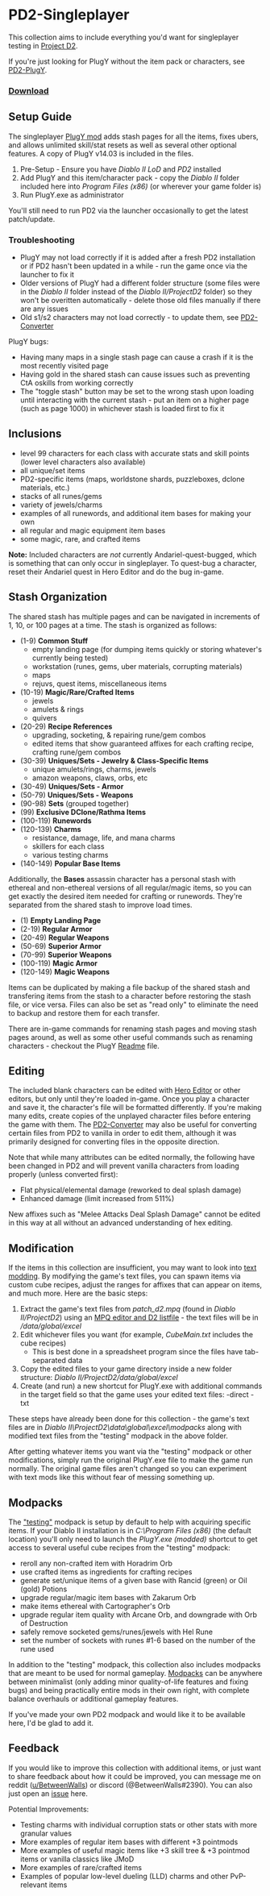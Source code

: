 # PD2-Singleplayer
This collection aims to include everything you'd want for singleplayer testing in [Project D2](https://www.projectdiablo2.com/).

If you're just looking for PlugY without the item pack or characters, see [PD2-PlugY](https://github.com/BetweenWalls/PD2-PlugY#pd2-plugy).

### [Download](https://github.com/BetweenWalls/PD2-Singleplayer/archive/main.zip)

## Setup Guide
The singleplayer [PlugY mod](http://plugy.free.fr/) adds stash pages for all the items, fixes ubers, and allows unlimited skill/stat resets as well as several other optional features. A copy of PlugY v14.03 is included in the files.

1. Pre-Setup - Ensure you have *Diablo II LoD* and *PD2* installed
2. Add PlugY and this item/character pack - copy the *Diablo II* folder included here into *Program Files (x86)* (or wherever your game folder is)
3. Run PlugY.exe as administrator

You'll still need to run PD2 via the launcher occasionally to get the latest patch/update.

### Troubleshooting
* PlugY may not load correctly if it is added after a fresh PD2 installation or if PD2 hasn't been updated in a while - run the game once via the launcher to fix it
* Older versions of PlugY had a different folder structure (some files were in the *Diablo II* folder instead of the *Diablo II/ProjectD2* folder) so they won't be overitten automatically - delete those old files manually if there are any issues
* Old s1/s2 characters may not load correctly - to update them, see [PD2-Converter](https://github.com/BetweenWalls/PD2-Converter#simple-characterstash-converter-for-pd2)

PlugY bugs:
* Having many maps in a single stash page can cause a crash if it is the most recently visited page
* Having gold in the shared stash can cause issues such as preventing CtA oskills from working correctly
* The "toggle stash" button may be set to the wrong stash upon loading until interacting with the current stash - put an item on a higher page (such as page 1000) in whichever stash is loaded first to fix it

## Inclusions
* level 99 characters for each class with accurate stats and skill points (lower level characters also available)
* all unique/set items
* PD2-specific items (maps, worldstone shards, puzzleboxes, dclone materials, etc.)
* stacks of all runes/gems
* variety of jewels/charms
* examples of all runewords, and additional item bases for making your own
* all regular and magic equipment item bases
* some magic, rare, and crafted items

**Note:** Included characters are *not* currently Andariel-quest-bugged, which is something that can only occur in singleplayer. To quest-bug a character, reset their Andariel quest in Hero Editor and do the bug in-game.

## Stash Organization
The shared stash has multiple pages and can be navigated in increments of 1, 10, or 100 pages at a time. The stash is organized as follows:

* (1-9) **Common Stuff**
  * empty landing page (for dumping items quickly or storing whatever's currently being tested)
  * workstation (runes, gems, uber materials, corrupting materials)
  * maps
  * rejuvs, quest items, miscellaneous items
* (10-19) **Magic/Rare/Crafted Items**
  * jewels
  * amulets & rings
  * quivers
* (20-29) **Recipe References**
  * upgrading, socketing, & repairing rune/gem combos
  * edited items that show guaranteed affixes for each crafting recipe, crafting rune/gem combos
* (30-39) **Uniques/Sets - Jewelry & Class-Specific Items**
  * unique amulets/rings, charms, jewels
  * amazon weapons, claws, orbs, etc
* (30-49) **Uniques/Sets - Armor**
* (50-79) **Uniques/Sets - Weapons**
* (90-98) **Sets** (grouped together)
* (99) **Exclusive DClone/Rathma Items**
* (100-119) **Runewords**
* (120-139) **Charms**
  * resistance, damage, life, and mana charms
  * skillers for each class
  * various testing charms
* (140-149) **Popular Base Items**

Additionally, the **Bases** assassin character has a personal stash with ethereal and non-ethereal versions of all regular/magic items, so you can get exactly the desired item needed for crafting or runewords. They're separated from the shared stash to improve load times. 

* (1) **Empty Landing Page**
* (2-19) **Regular Armor**
* (20-49) **Regular Weapons**
* (50-69) **Superior Armor**
* (70-99) **Superior Weapons**
* (100-119) **Magic Armor**
* (120-149) **Magic Weapons**

Items can be duplicated by making a file backup of the shared stash and transfering items from the stash to a character before restoring the stash file, or vice versa. Files can also be set as "read only" to eliminate the need to backup and restore them for each transfer.

There are in-game commands for renaming stash pages and moving stash pages around, as well as some other useful commands such as renaming characters - checkout the PlugY [Readme](https://raw.githubusercontent.com/BetweenWalls/PD2-Singleplayer/main/Diablo%20II/ProjectD2/PlugY_The_Survival_Kit_-_Readme.txt) file.

## Editing
The included blank characters can be edited with [Hero Editor](https://www.moddb.com/games/diablo-2-lod/downloads/hero-editor-v-104) or other editors, but only until they're loaded in-game. Once you play a character and save it, the character's file will be formatted differently. If you're making many edits, create copies of the unplayed character files before entering the game with them. The [PD2-Converter](https://github.com/BetweenWalls/PD2-Converter#simple-characterstash-converter-for-pd2) may also be useful for converting certain files from PD2 to vanilla in order to edit them, although it was primarily designed for converting files in the opposite direction.

Note that while many attributes can be edited normally, the following have been changed in PD2 and will prevent vanilla characters from loading properly (unless converted first):

* Flat physical/elemental damage (reworked to deal splash damage)
* Enhanced damage (limit increased from 511%)

New affixes such as "Melee Attacks Deal Splash Damage" cannot be edited in this way at all without an advanced understanding of hex editing.

## Modification
If the items in this collection are insufficient, you may want to look into [text modding](https://d2mods.info/forum/viewtopic.php?f=4&t=34455). By modifying the game's text files, you can spawn items via custom cube recipes, adjust the ranges for affixes that can appear on items, and much more. Here are the basic steps:

1. Extract the game's text files from *patch_d2.mpq* (found in *Diablo II/ProjectD2*) using an [MPQ editor and D2 listfile](http://www.zezula.net/en/mpq/download.html) - the text files will be in */data/global/excel* 
2. Edit whichever files you want (for example, *CubeMain.txt* includes the cube recipes)
    * This is best done in a spreadsheet program since the files have tab-separated data
3. Copy the edited files to your game directory inside a new folder structure: *Diablo II/ProjectD2/data/global/excel*
4. Create (and run) a new shortcut for PlugY.exe with additional commands in the target field so that the game uses your edited text files: -direct -txt

These steps have already been done for this collection - the game's text files are in *Diablo II\ProjectD2\data\global\excel\modpacks* along with modified text files from the "testing" modpack in the above folder.

After getting whatever items you want via the "testing" modpack or other modifications, simply run the original PlugY.exe file to make the game run normally. The original game files aren't changed so you can experiment with text mods like this without fear of messing something up.

## Modpacks
The ["testing"](https://github.com/BetweenWalls/PD2-Singleplayer/tree/main/Diablo%20II/ProjectD2/data/global/excel/modpacks/testing) modpack is setup by default to help with acquiring specific items. If your Diablo II installation is in *C:\Program Files (x86)* (the default location) you'll only need to launch the *PlugY.exe (modded)* shortcut to get access to several useful cube recipes from the "testing" modpack:
* reroll any non-crafted item with Horadrim Orb
* use crafted items as ingredients for crafting recipes
* generate set/unique items of a given base with Rancid (green) or Oil (gold) Potions
* upgrade regular/magic item bases with Zakarum Orb
* make items ethereal with Cartographer's Orb
* upgrade regular item quality with Arcane Orb, and downgrade with Orb of Destruction
* safely remove socketed gems/runes/jewels with Hel Rune
* set the number of sockets with runes #1-6 based on the number of the rune used

In addition to the "testing" modpack, this collection also includes modpacks that are meant to be used for normal gameplay. [Modpacks](https://github.com/BetweenWalls/PD2-Singleplayer/tree/main/Diablo%20II/ProjectD2/data/global/excel/modpacks) can be anywhere between minimalist (only adding minor quality-of-life features and fixing bugs) and being practically entire mods in their own right, with complete balance overhauls or additional gameplay features.

If you've made your own PD2 modpack and would like it to be available here, I'd be glad to add it.

## Feedback
If you would like to improve this collection with additional items, or just want to share feedback about how it could be improved, you can message me on reddit ([u/BetweenWalls](https://www.reddit.com/message/compose/?to=BetweenWalls)) or discord (@BetweenWalls#2390). You can also just open an [issue](https://github.com/BetweenWalls/PD2-Singleplayer/issues) here.

Potential Improvements:
* Testing charms with individual corruption stats or other stats with more granular values
* More examples of regular item bases with different +3 pointmods
* More examples of useful magic items like +3 skill tree & +3 pointmod items or vanilla classics like JMoD
* More examples of rare/crafted items
* Examples of popular low-level dueling (LLD) charms and other PvP-relevant items

<!-- Notes
Low Priority Improvements
* Ethereal versions of certain skill-specific items (Spirit Keeper, Ormus' Robes, Spirit Ward)
* Unique/Set items with variable inventory graphics - Rings, Amulets, Rainbow Facets

Some generated rare/crafted items have incorrect required levels
Some generated runeword item bases are missing certain stats, such as 10-50% FCR for staves
Some generated item bases may have incorrect armor values - they should be verified
eth Vampire Gaze defense is 182 when it should be 378
eth Quetzalcoatl defense is 18 when it should be 42
eth Jalal's Mane defense is 327 when it should be 445
...many other eth uniques seem to have incorrect defense values, often even being lower than the non-eth version - the ethereal defense equation seems to be wrong, since regenerating these items doesn't fix them
-->
